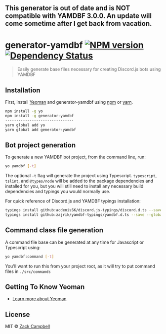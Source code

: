 ## This generator is out of date and is NOT compatible with YAMDBF 3.0.0. An update will come sometime after I get back from vacation.

# generator-yamdbf [![NPM version][npm-image]][npm-url] [![Dependency Status][daviddm-image]][daviddm-url]
> Easily generate base files necessary for creating Discord.js bots using YAMDBF

## Installation

First, install [Yeoman](http://yeoman.io) and generator-yamdbf using [npm](https://www.npmjs.com/) or [yarn](https://yarnpkg.com/).

```bash
npm install -g yo
npm install -g generator-yamdbf
-------------------------------
yarn global add yo
yarn global add generator-yamdbf
```

## Bot project generation
To generate a new YAMDBF bot project, from the command line,  run:

```bash
yo yamdbf [-t]
```
The optional `-t` flag will generate the project using Typescript. `typescript`, `tslint`, and `@types/node` will be added to the package dependencies and installed for you, but you will still need to install any necessary build dependencies and typings you would normally use.

For quick reference of Discord.js and YAMDBF typings installation:
```bash
typings install github:acdenisSK/discord.js-typings/discord.d.ts --save --global
typings install github:zajrik/yamdbf-typings/yamdbf.d.ts --save --global
```

## Command class file generation
A command file base can be generated at any time for Javascript or Typescript using:
```bash
yo yamdbf:command [-t]
```

You'll want to run this from your project root, as it will try to put command files in `./src/commands`

## Getting To Know Yeoman
 * [Learn more about Yeoman](http://yeoman.io/)

## License

MIT © [Zack Campbell](https://github.com/zajrik)


[npm-image]: https://badge.fury.io/js/generator-yamdbf.svg
[npm-url]: https://npmjs.org/package/generator-yamdbf
[daviddm-image]: https://david-dm.org/zajrik/generator-yamdbf.svg?theme=shields.io
[daviddm-url]: https://david-dm.org/zajrik/generator-yamdbf
